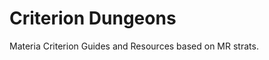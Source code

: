 # Criterion Dungeons

Materia Criterion Guides and Resources based on MR strats.

<PageList limitedList="Criterion" listType="guides"/>